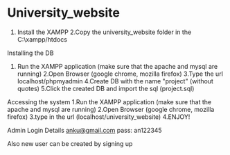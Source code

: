 # University_website


1. Install the XAMPP
2.Copy the university_website folder in the C:\\xampp/htdocs


Installing the DB
1. Run the XAMPP application (make sure that the apache and mysql are running)
2.Open Browser (google chrome, mozilla firefox)
3.Type the url localhost/phpmyadmin
4.Create DB with the name "project" (without quotes) 
5.Click the created DB and import the sql (project.sql)

Accessing the system
1.Run the XAMPP application (make sure that the apache and mysql are running)
2.Open Browser (google chrome, mozilla firefox)
3.type in the url (localhost/university_website)
4.ENJOY!


Admin Login Details
anku@gmail.com
pass: an122345

Also new user can be created by signing up
